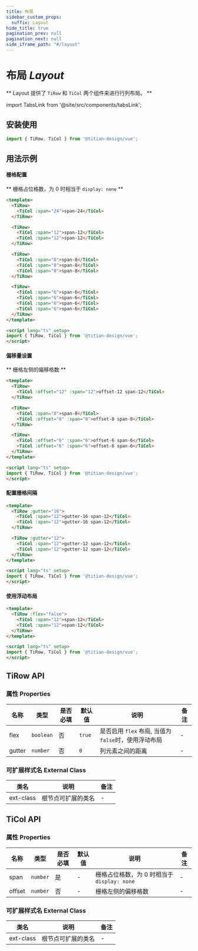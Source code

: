 ```yaml
---
title: 布局
sidebar_custom_props:
  suffix: Layout
hide_title: true
pagination_prev: null
pagination_next: null
side_iframe_path: "#/layout"
---
```


# 布局 _Layout_

** Layout 提供了 `TiRow` 和 `TiCol` 两个组件来进行行列布局。 **

import TabsLink from '@site/src/components/tabsLink';

<TabsLink id="tirow-api" />

## 安装使用

```typescript showLineNumbers
import { TiRow, TiCol } from '@titian-design/vue';
```

## 用法示例

#### 栅格配置

** 栅格占位格数，为 0 时相当于 `display: none` **

```html showLineNumbers
<template>
  <TiRow>
    <TiCol :span="24">span-24</TiCol>
  </TiRow>

  <TiRow>
    <TiCol :span="12">span-12</TiCol>
    <TiCol :span="12">span-12</TiCol>
  </TiRow>

  <TiRow>
    <TiCol :span="8">span-8</TiCol>
    <TiCol :span="8">span-8</TiCol>
    <TiCol :span="8">span-8</TiCol>
  </TiRow>

  <TiRow>
    <TiCol :span="6">span-6</TiCol>
    <TiCol :span="6">span-6</TiCol>
    <TiCol :span="6">span-6</TiCol>
    <TiCol :span="6">span-6</TiCol>
  </TiRow>
</template>

<script lang="ts" setup>
import { TiRow, TiCol } from '@titian-design/vue';
</script>
```

#### 偏移量设置
** 栅格左侧的偏移格数 **

```html showLineNumbers
<template>
  <TiRow>
    <TiCol :offset="12" :span="12">offset-12 span-12</TiCol>
  </TiRow>

  <TiRow>
    <TiCol :span="8">span-8</TiCol>
    <TiCol :offset="8" :span="8">offset-8 span-8</TiCol>
  </TiRow>

  <TiRow>
    <TiCol :offset="6" :span="6">offset-6 span-6</TiCol>
    <TiCol :offset="6" :span="6">offset-6 span-6</TiCol>
  </TiRow>
</template>

<script lang="ts" setup>
import { TiRow, TiCol } from '@titian-design/vue';
</script>
```

#### 配置栅格间隔

```html showLineNumbers
<template>
  <TiRow :gutter="16">
    <TiCol :span="12">gutter-16 span-12</TiCol>
    <TiCol :span="12">gutter-16 span-12</TiCol>
  </TiRow>

  <TiRow :gutter="12">
    <TiCol :span="12">gutter-12 span-12</TiCol>
    <TiCol :span="12">gutter-12 span-12</TiCol>
  </TiRow>
</template>

<script lang="ts" setup>
import { TiRow, TiCol } from '@titian-design/vue';
</script>
```

#### 使用浮动布局

```html showLineNumbers
<template>
  <TiRow :flex="false">
    <TiCol :span="12">span-12</TiCol>
    <TiCol :span="12">span-12</TiCol>
  </TiRow>
</template>

<script lang="ts" setup>
import { TiRow, TiCol } from '@titian-design/vue';
</script>
```

## TiRow API

### 属性 **Properties**

| 名称   | 类型    | 是否必填 | 默认值 | 说明               | 备注 |
| ------ | ------- | -------- | ------ | ------------------ | ---- |
| flex   | `boolean` | 否       | `true`   | 是否启用 `flex` 布局, 当值为`false`时，使用浮动布局 | -    |
| gutter | `number`  | 否       | `0`      | 列元素之间的距离   | -    |

### 可扩展样式名 **External Class**

| 类名     | 说明               | 备注 |
| -------- | ------------------ | ---- |
| ext-class | 根节点可扩展的类名 | -    |

## TiCol API 

### 属性 **Properties**

| 名称   | 类型     | 是否必填 | 默认值 | 说明                                      | 备注 |
| ------ | -------- | -------- | ------ | ----------------------------------------- | ---- |
| span   | `number` | 是       | -      | 栅格占位格数，为 0 时相当于 `display: none` | -    |
| offset | `number` | 否       | -      | 栅格左侧的偏移格数                        | -    |

### 可扩展样式名 **External Class**

| 类名     | 说明               | 备注 |
| -------- | ------------------ | ---- |
| ext-class | 根节点可扩展的类名 | -    |